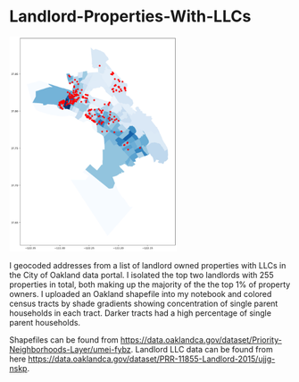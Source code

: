# Landlord-Properties-With-LLCs

<img src = "properties_singlefamiles.png" width="300px">

I geocoded addresses from a list of landlord owned properties with LLCs in the City of Oakland data portal. I isolated the top two landlords with 255 properties in total, both making up the majority of the the top 1% of property owners. I uploaded an Oakland shapefile into my notebook and colored census tracts by shade gradients showing concentration of single parent households in each tract. Darker tracts had a high percentage of single parent households. 

Shapefiles can be found from https://data.oaklandca.gov/dataset/Priority-Neighborhoods-Layer/umei-fybz. Landlord LLC data can be found from here https://data.oaklandca.gov/dataset/PRR-11855-Landlord-2015/ujjg-nskp. 

